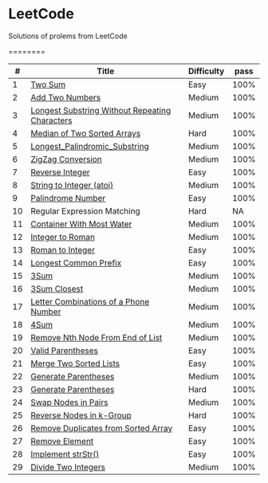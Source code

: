 # LeetCode
Solutions of prolems from LeetCode

========

| # | Title | Difficulty |  pass |
|---| ----- | ---------- | ----- |
|1|[Two Sum](https://github.com/Dod-o/LeetCode/blob/master/1-10/1.Two_Sum.py) | Easy|100%|
|2|[Add Two Numbers](https://github.com/Dod-o/LeetCode/blob/master/1-10/2.Add_Two_Numbers.py) | Medium|100%|
|3|[Longest Substring Without Repeating Characters](https://github.com/Dod-o/LeetCode/blob/master/1-10/3.Longest_Substring_Without_Repeating_Characters.py) | Medium|100%|
|4|[Median of Two Sorted Arrays  ](https://github.com/Dod-o/LeetCode/blob/master/1-10/4.Median_of_Two_Sorted_Arrays.py) | Hard|100%|
|5|[Longest_Palindromic_Substring](https://github.com/Dod-o/LeetCode/blob/master/1-10/5.Longest_Palindromic_Substring.py) | Medium|100%|
|6|[ZigZag Conversion](https://github.com/Dod-o/LeetCode/blob/master/1-10/6.ZigZag_Conversion.py) | Medium|100%|
|7|[Reverse Integer](https://github.com/Dod-o/LeetCode/blob/master/1-10/7.Reverse_Integer.py) | Easy|100%|
|8|[String to Integer (atoi)](https://github.com/Dod-o/LeetCode/blob/master/1-10/8.String_to_Integer_(atoi).py) | Medium|100%|
|9|[Palindrome Number](https://github.com/Dod-o/LeetCode/blob/master/1-10/9.Palindrome_Number.py) | Easy|100%|
|10| Regular Expression Matching| Hard| NA|
|11|[Container With Most Water](https://github.com/Dod-o/LeetCode/blob/master/11-20/11.Container_With_Most_Water.py) | Medium|100%|
|12|[Integer to Roman](https://github.com/Dod-o/LeetCode/blob/master/11-20/12.Integer%20to%20Roman.py) | Medium|100%|
|13|[Roman to Integer](https://github.com/Dod-o/LeetCode/blob/master/11-20/13.Roman_to_Integer.py) | Easy|100%|
|14|[Longest Common Prefix](https://github.com/Dod-o/LeetCode/blob/master/11-20/14.Longest_Common_Prefix.py) | Easy|100%|
|15|[3Sum](https://github.com/Dod-o/LeetCode/blob/master/11-20/15.3Sum.py) | Medium|100%|
|16|[3Sum Closest](https://github.com/Dod-o/LeetCode/blob/master/11-20/16.3Sum_Closest.py) | Medium|100%|
|17|[Letter Combinations of a Phone Number](https://github.com/Dod-o/LeetCode/blob/master/11-20/17.Letter_Combinations_of_a_Phone_Number.py) | Medium|100%|
|18|[4Sum](https://github.com/Dod-o/LeetCode/blob/master/11-20/18.4Sum.py) | Medium|100%|
|19|[Remove Nth Node From End of List](https://github.com/Dod-o/LeetCode/blob/master/11-20/19.Remove_Nth_Node_From_End_of_List.py) | Medium|100%|
|20|[Valid Parentheses](https://github.com/Dod-o/LeetCode/blob/master/11-20/20.Valid_Parentheses.py) | Easy|100%|
|21|[Merge Two Sorted Lists](https://github.com/Dod-o/LeetCode/blob/master/21-30/21.%20Merge_Two_Sorted_Lists.py) | Easy|100%|
|22|[Generate Parentheses](https://github.com/Dod-o/LeetCode/blob/master/21-30/22.%20Generate_Parentheses.py) | Medium|100%|
|23|[Generate Parentheses](https://github.com/Dod-o/LeetCode/blob/master/21-30/23.%20Merge_k_Sorted_Lists.py) | Hard|100%|
|24|[Swap Nodes in Pairs](https://github.com/Dod-o/LeetCode/blob/master/21-30/24.%20Swap_Nodes_in_Pairs.py) | Medium|100%|
|25|[Reverse Nodes in k-Group](https://github.com/Dod-o/LeetCode/blob/master/21-30/25.%20Reverse_Nodes_in_k-Group.py) | Hard|100%|
|26|[Remove Duplicates from Sorted Array](https://github.com/Dod-o/LeetCode/blob/master/21-30/26.%20Remove_Duplicates_from_Sorted_Array.py) | Easy|100%|
|27|[Remove Element](https://github.com/Dod-o/LeetCode/blob/master/21-30/27.%20Remove_Element.py) | Easy|100%|
|28|[Implement strStr()](https://github.com/Dod-o/LeetCode/blob/master/21-30/28.%20Implement_strStr().py) | Easy|100%|
|29|[Divide Two Integers](https://github.com/Dod-o/LeetCode/blob/master/21-30/29.%20Divide_Two_Integers.py) | Medium|100%|
